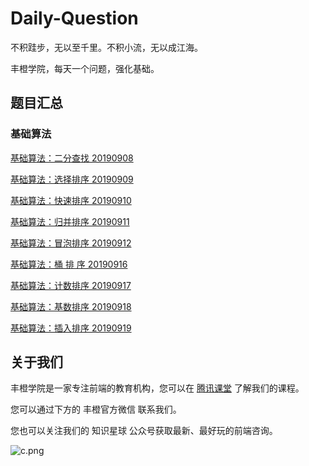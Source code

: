 # Daily-Question

不积跬步，无以至千里。不积小流，无以成江海。

丰橙学院，每天一个问题，强化基础。


## 题目汇总

### 基础算法

[基础算法：二分查找 20190908](https://github.com/fcedu/Daily-Question/issues/1)

[基础算法：选择排序 20190909](https://github.com/fcedu/Daily-Question/issues/2)

[基础算法：快速排序 20190910](https://github.com/fcedu/Daily-Question/issues/3)

[基础算法：归并排序 20190911](https://github.com/fcedu/Daily-Question/issues/4)

[基础算法：冒泡排序 20190912](https://github.com/fcedu/Daily-Question/issues/5)

[基础算法：桶 排 序 20190916](https://github.com/fcedu/Daily-Question/issues/6)

[基础算法：计数排序 20190917](https://github.com/fcedu/Daily-Question/issues/7)

[基础算法：基数排序 20190918](https://github.com/fcedu/Daily-Question/issues/8)

[基础算法：插入排序 20190919](https://github.com/fcedu/Daily-Question/issues/9)


## 关于我们

丰橙学院是一家专注前端的教育机构，您可以在 [腾讯课堂](https://ke.qq.com/course/314968?taid=3408649255177816&tuin=2203024a) 了解我们的课程。

您可以通过下方的 丰橙官方微信 联系我们。

您也可以关注我们的 知识星球 公众号获取最新、最好玩的前端咨询。


![c.png](https://i.loli.net/2019/09/08/k8mbnlG7R2WHv6f.png)
